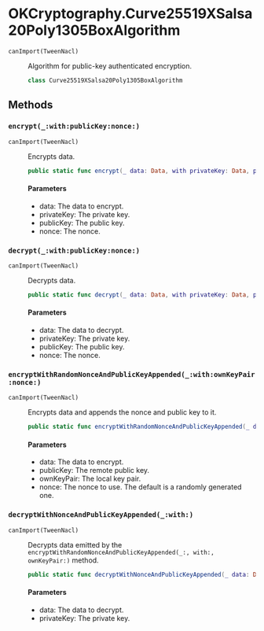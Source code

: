 # OKCryptography.Curve25519XSalsa20Poly1305BoxAlgorithm

<dl>
<dt><code>canImport(TweenNacl)</code></dt>
<dd>

Algorithm for public-key authenticated encryption.

``` swift
class Curve25519XSalsa20Poly1305BoxAlgorithm
```

</dd>
</dl>

## Methods

### `encrypt(_:with:publicKey:nonce:)`

<dl>
<dt><code>canImport(TweenNacl)</code></dt>
<dd>

Encrypts data.

``` swift
public static func encrypt(_ data: Data, with privateKey: Data, publicKey: Data, nonce: Data) -> Data
```

#### Parameters

  - data: The data to encrypt.
  - privateKey: The private key.
  - publicKey: The public key.
  - nonce: The nonce.

</dd>
</dl>

### `decrypt(_:with:publicKey:nonce:)`

<dl>
<dt><code>canImport(TweenNacl)</code></dt>
<dd>

Decrypts data.

``` swift
public static func decrypt(_ data: Data, with privateKey: Data, publicKey: Data, nonce: Data) -> Data?
```

#### Parameters

  - data: The data to decrypt.
  - privateKey: The private key.
  - publicKey: The public key.
  - nonce: The nonce.

</dd>
</dl>

### `encryptWithRandomNonceAndPublicKeyAppended(_:with:ownKeyPair:nonce:)`

<dl>
<dt><code>canImport(TweenNacl)</code></dt>
<dd>

Encrypts data and appends the nonce and public key to it.

``` swift
public static func encryptWithRandomNonceAndPublicKeyAppended(_ data: Data, with publicKey: Data, ownKeyPair: KeyPair, nonce: Nonce = Nonce()) -> Data
```

#### Parameters

  - data: The data to encrypt.
  - publicKey: The remote public key.
  - ownKeyPair: The local key pair.
  - nonce: The nonce to use. The default is a randomly generated one.

</dd>
</dl>

### `decryptWithNonceAndPublicKeyAppended(_:with:)`

<dl>
<dt><code>canImport(TweenNacl)</code></dt>
<dd>

Decrypts data emitted by the `encryptWithRandomNonceAndPublicKeyAppended(_:​, with:​, ownKeyPair:​)` method.

``` swift
public static func decryptWithNonceAndPublicKeyAppended(_ data: Data, with privateKey: Data) -> Data?
```

#### Parameters

  - data: The data to decrypt.
  - privateKey: The private key.

</dd>
</dl>
